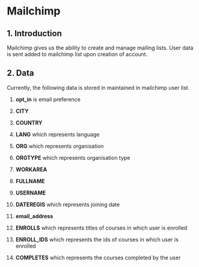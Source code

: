 # Mailchimp

## 1. Introduction

Mailchimp gives us the ability to create and manage mailing lists. User data is sent added to mailchimp list upon creation of account.

## 2. Data

Currently, the following data is stored in maintained in mailchimp user list.

1. **opt_in** is email preference

2. **CITY**

3. **COUNTRY**

4. **LANG** which represents language

5. **ORG** which represents organisation

6. **ORGTYPE** which represents organisation type

7. **WORKAREA**

8. **FULLNAME**

9. **USERNAME**

10. **DATEREGIS** which represents joining date

11. **email_address**

12. **ENROLLS** which represents titles of courses in which user is enrolled

13. **ENROLL_IDS** which represents the ids of courses in which user is enrolled

14. **COMPLETES** which represents the courses completed by the user
